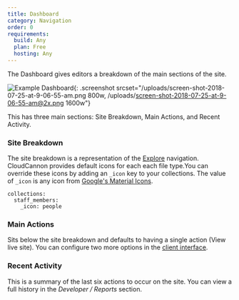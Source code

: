 ```yaml
---
title: Dashboard
category: Navigation
order: 0
requirements:
  build: Any
  plan: Free
  hosting: Any
---
```


The Dashboard gives editors a breakdown of the main sections of the site.

![Example Dashboard](/uploads/screen-shot-2018-07-25-at-9-06-55-am.png){: .screenshot srcset="/uploads/screen-shot-2018-07-25-at-9-06-55-am.png 800w, /uploads/screen-shot-2018-07-25-at-9-06-55-am@2x.png 1600w"}

This has three main sections: Site Breakdown, Main Actions, and Recent Activity.

### Site Breakdown

The site breakdown is a representation of the [Explore](navigation/explore) navigation. CloudCannon provides default icons for each each file type.You can override these icons by adding an `_icon` key to your collections. The value of `_icon` is any icon from [Google's Material Icons](https://material.io/tools/icons/).

```
collections:
  staff_members:
    _icon: people
```

### Main Actions

Sits below the site breakdown and defaults to having a single action (View live site). You can configure two more options in the&nbsp;[client interface](/sharing/client-sharing/#interface).

### Recent Activity

This is a summary of the last six actions to occur on the site. You can view a full history in the *Developer / Reports* section.